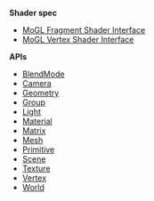 **Shader spec**

* [MoGL Fragment Shader Interface](Interface_MoGLFragmentShader.md)
* [MoGL Vertex Shader Interface](Interface_MoGLVertexShader.md)

**APIs**

* [BlendMode](BlendMode.md)
* [Camera](Camera.md)
* [Geometry](Geometry.md)
* [Group](Group.md)
* [Light](Light.md)
* [Material](Material.md)
* [Matrix](Matrix.md)
* [Mesh](Mesh.md)
* [Primitive](Primitive.md)
* [Scene](Scene.md)
* [Texture](Texture.md)
* [Vertex](Vertex.md)
* [World](World.md)
